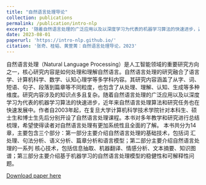 ```yaml
---
title: "自然语言处理导论"
collection: publications
permalink: /publication/intro-nlp
excerpt: '随着自然语言处理的广泛应用以及以深度学习为代表的机器学习算法的快速进步，近年来自然语言处理算法和研究任务也在快速发展中。作者自2003年起，在复旦大学计算机科学技术学院针对本科生、硕士生和博士生先后分别开设了自然语言处理课程。本书对多年教学和研究进行总结梳理，希望使得读者对自然语言处理有更加系统性且全面的了解。'
date: 2023-08-01
paperurl: 'https://intro-nlp.github.io/'
citation: '张奇、桂韬、黄萱菁：自然语言处理导论，2023'
---
```


自然语言处理（Natural Language Processing）是人工智能领域的重要研究方向之一，核心研究内容是如何处理和理解自然语言。自然语言处理的研究融合了语言学、计算机科学、数学、认知心理学等多学科内容。其研究内容涵盖了从字、词、短语、句子、段落到篇章等不同粒度，也包含了从处理、理解、认知、生成等多种维度。研究内容涉及的知识点多且复杂。随着自然语言处理的广泛应用以及以深度学习为代表的机器学习算法的快速进步，近年来自然语言处理算法和研究任务也在快速发展中。作者自2003年起，在复旦大学计算机科学技术学院针对本科生、硕士生和博士生先后分别开设了自然语言处理课程。本书对多年教学和研究进行总结梳理，希望使得读者对自然语言处理有更加系统性且全面的了解。
本书共分为14章，主要包含三个部分：第一部分主要介绍自然语言处理的基础技术，包括词 汇处理、句法分析、语义分析、篇章分析和语言模型；第二部分主要介绍自然语言处理的一系列 核心技术，包括信息抽取、机器翻译、情感分析、文本摘要、知识图谱；第三部分主要介绍基于机器学习的自然语言处理模型的稳健性和可解释性问题。

[Download paper here](https://intro-nlp.github.io/)
